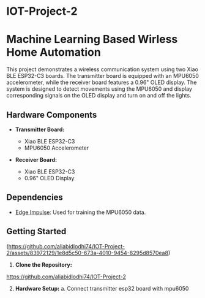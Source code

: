 # IOT-Project-2
# Machine Learning Based Wirless Home Automation

This project demonstrates a wireless communication system using two Xiao BLE ESP32-C3 boards. The transmitter board is equipped with an MPU6050 accelerometer, while the receiver board features a 0.96" OLED display. The system is designed to detect movements using the MPU6050 and display corresponding signals on the OLED display and turn on and off the lights.

## Hardware Components

- **Transmitter Board:**
  - Xiao BLE ESP32-C3
  - MPU6050 Accelerometer

- **Receiver Board:**
  - Xiao BLE ESP32-C3
  - 0.96" OLED Display

## Dependencies

- [Edge Impulse](https://www.edgeimpulse.com/): Used for training the MPU6050 data.

## Getting Started
(https://github.com/aliabidlodhi74/IOT-Project-2/assets/83972129/1e8d5c50-673a-4010-9454-8295d8570ea8)

1. **Clone the Repository:**
   
https://github.com/aliabidlodhi74/IOT-Project-2

2. **Hardware Setup:**
   a. Connect transmitter esp32 board with mpu6050
